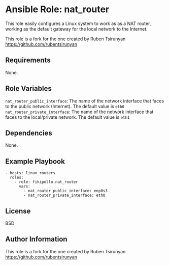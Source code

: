 Ansible Role: nat_router
=========

This role easily configures a Linux system to work as as a NAT router, working as the default gateway for the local network to the Internet.

This role is a fork for the one created by Ruben Tsirunyan https://github.com/rubentsirunyan

Requirements
------------

None.

Role Variables
--------------

`nat_router_public_interface`: The name of the network interface that faces to the public network (Internet). The default value is `eth0`
`nat_router_private_interface`: The name of the network interface that faces to the local/private network. The default value is `eth1`

Dependencies
------------

None.

Example Playbook
----------------

    - hosts: linux_routers
      roles:
        - role: fikipollo.nat_router
          vars:
            - nat_router_public_interface: enp0s3
            - nat_router_private_interface: eth0

License
-------

BSD

Author Information
------------------

This role is a fork for the one created by Ruben Tsirunyan https://github.com/rubentsirunyan
